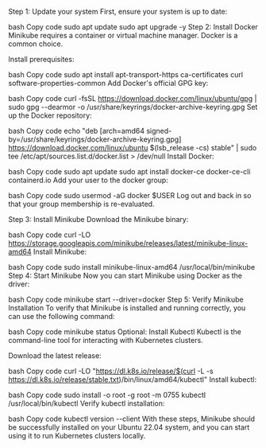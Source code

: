 Step 1: Update your system
First, ensure your system is up to date:

bash
Copy code
sudo apt update
sudo apt upgrade -y
Step 2: Install Docker
Minikube requires a container or virtual machine manager. Docker is a common choice.

Install prerequisites:

bash
Copy code
sudo apt install apt-transport-https ca-certificates curl software-properties-common
Add Docker's official GPG key:

bash
Copy code
curl -fsSL https://download.docker.com/linux/ubuntu/gpg | sudo gpg --dearmor -o /usr/share/keyrings/docker-archive-keyring.gpg
Set up the Docker repository:

bash
Copy code
echo "deb [arch=amd64 signed-by=/usr/share/keyrings/docker-archive-keyring.gpg] https://download.docker.com/linux/ubuntu $(lsb_release -cs) stable" | sudo tee /etc/apt/sources.list.d/docker.list > /dev/null
Install Docker:

bash
Copy code
sudo apt update
sudo apt install docker-ce docker-ce-cli containerd.io
Add your user to the docker group:

bash
Copy code
sudo usermod -aG docker $USER
Log out and back in so that your group membership is re-evaluated.

Step 3: Install Minikube
Download the Minikube binary:

bash
Copy code
curl -LO https://storage.googleapis.com/minikube/releases/latest/minikube-linux-amd64
Install Minikube:

bash
Copy code
sudo install minikube-linux-amd64 /usr/local/bin/minikube
Step 4: Start Minikube
Now you can start Minikube using Docker as the driver:

bash
Copy code
minikube start --driver=docker
Step 5: Verify Minikube Installation
To verify that Minikube is installed and running correctly, you can use the following command:

bash
Copy code
minikube status
Optional: Install Kubectl
Kubectl is the command-line tool for interacting with Kubernetes clusters.

Download the latest release:

bash
Copy code
curl -LO "https://dl.k8s.io/release/$(curl -L -s https://dl.k8s.io/release/stable.txt)/bin/linux/amd64/kubectl"
Install kubectl:

bash
Copy code
sudo install -o root -g root -m 0755 kubectl /usr/local/bin/kubectl
Verify kubectl installation:

bash
Copy code
kubectl version --client
With these steps, Minikube should be successfully installed on your Ubuntu 22.04 system, and you can start using it to run Kubernetes clusters locally.